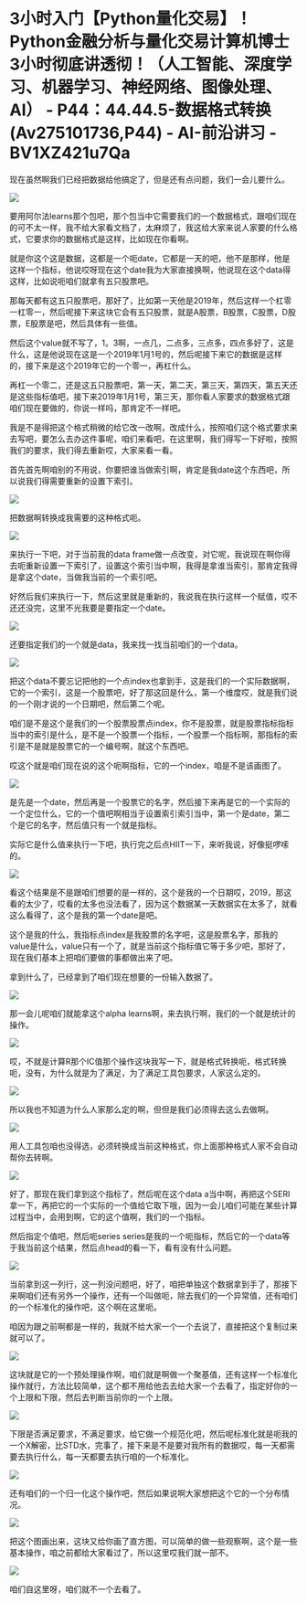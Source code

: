 # 3小时入门【Python量化交易】！Python金融分析与量化交易计算机博士3小时彻底讲透彻！（人工智能、深度学习、机器学习、神经网络、图像处理、AI） - P44：44.44.5-数据格式转换(Av275101736,P44) - AI-前沿讲习 - BV1XZ421u7Qa

现在虽然啊我们已经把数据给他搞定了，但是还有点问题，我们一会儿要什么。

![](img/8135a5b07256b027f867b1b05dc7fa2c_1.png)

要用阿尔法learns那个包吧，那个包当中它需要我们的一个数据格式，跟咱们现在的可不太一样，我不给大家看文档了，太麻烦了，我这给大家来说人家要的什么格式，它要求你的数据格式是这样，比如现在你看啊。

就是你这个这是数据，这都是一个呃date，它都是一天的吧，他不是那样，他是这样一个指标，他说哎呀现在这个date我为大家直接换啊，他说现在这个data得这样，比如说呃咱们就拿有五只股票吧。

那每天都有这五只股票吧，那好了，比如第一天他是2019年，然后这样一个杠零一杠零一，然后呢接下来这块它会有五只股票，就是A股票，B股票，C股票，D股票，E股票是吧，然后具体有一些值。

然后这个value就不写了，1。3啊，一点几，二点多，三点多，四点多好了，这是什么，这是他说现在这是一个2019年1月1号的，然后呢接下来它的数据是这样的，接下来是这个2019年它的一个零一，再杠什么。

再杠一个零二，还是这五只股票吧，第一天，第二天，第三天，第四天，第五天还是这些指标值吧，接下来2019年1月1号，第三天，那你看人家要求的数据格式跟咱们现在要做的，你说一样吗，那肯定不一样吧。

我是不是得把这个格式稍微的给它改一改啊，改成什么，按照咱们这个格式要求来去写吧，要怎么去办这件事呢，咱们来看吧，在这里啊，我们得写一下好啦，按照我们的要求，我们得去重新哎，大家来看一看。

首先首先啊咱别的不用说，你要把谁当做索引啊，肯定是我date这个东西吧，所以说我们得需要重新的设置下索引。



![](img/8135a5b07256b027f867b1b05dc7fa2c_3.png)

把数据啊转换成我需要的这种格式呃。

![](img/8135a5b07256b027f867b1b05dc7fa2c_5.png)

来执行一下吧，对于当前我的data frame做一点改变，对它呢，我说现在啊你得去呃重新设置一下索引了，设置这个索引当中啊，我得是拿谁当索引，那肯定我得是拿这个date，当做我当前的一个索引吧。

好然后我们来执行一下，然后这里就是重新的，我说我在执行这样一个赋值，哎不还还没完，这里不光我要是要指定一个date。



![](img/8135a5b07256b027f867b1b05dc7fa2c_7.png)

还要指定我们的一个就是data，我来找一找当前咱们的一个data。

![](img/8135a5b07256b027f867b1b05dc7fa2c_9.png)

把这个data不要忘记把他的一个点index也拿到手，这是我们的一个实际数据啊，它的一个索引，这是一个股票吧，好了那这回是什么，第一个维度哎，就是我们说的一个刚才说的一个日期吧，然后第二个呢。

咱们是不是这个是我们的一个股票股票点index，你不是股票，就是股票指标指标当中的索引是什么，是不是一个股票一个指标，一个股票一个指标啊，那指标的索引是不是就是股票它的一个编号啊，就这个东西吧。

哎这个就是咱们现在说的这个呃啊指标，它的一个index，咱是不是该画图了。

![](img/8135a5b07256b027f867b1b05dc7fa2c_11.png)

是先是一个date，然后再是一个股票它的名字，然后接下来再是它的一个实际的一个定位什么，它的一个值吧啊相当于设置索引索引当中，第一个是date，第二个是它的名字，然后值只有一个就是指标。

实际它是什么值来执行一下吧，执行完之后点HIIT一下，来听我说，好像挺啰嗦的。

![](img/8135a5b07256b027f867b1b05dc7fa2c_13.png)

看这个结果是不是跟咱们想要的是一样的，这个是我的一个日期哎，2019，那这看的太少了，哎看的太多也没法看了，因为这个数据某一天数据实在太多了，就看这么看得了，这个是我的第一个date是吧。

这个是我的什么，我指标点index是我股票的名字吧，这是股票名字，那我的value是什么，value只有一个了，就是当前这个指标值它等于多少吧，那好了，现在我们基本上把咱们要做的事都做出来了吧。

拿到什么了，已经拿到了咱们现在想要的一份输入数据了。

![](img/8135a5b07256b027f867b1b05dc7fa2c_15.png)

那一会儿呢咱们就能拿这个alpha learns啊，来去执行啊，我们的一个就是统计的操作。

![](img/8135a5b07256b027f867b1b05dc7fa2c_17.png)

哎，不就是计算R那个IC值那个操作这块我写一下，就是格式转换呃，格式转换呃，没有，为什么就是为了满足，为了满足工具包要求，人家这么定的。



![](img/8135a5b07256b027f867b1b05dc7fa2c_19.png)

所以我也不知道为什么人家那么定的啊，但但是我们必须得去这么去做啊。

![](img/8135a5b07256b027f867b1b05dc7fa2c_21.png)

用人工具包咱也没得选，必须转换成当前这种格式，你上面那种格式人家不会自动帮你去转啊。

![](img/8135a5b07256b027f867b1b05dc7fa2c_23.png)

好了，那现在我们拿到这个指标了，然后呢在这个data a当中啊，再把这个SERI拿一下，再把它的一个实际的一个值给它取下哦，因为一会儿咱们可能在某些计算过程当中，会用到啊，它的这个值啊，我们的一个指标。

然后指定个值吧，然后呃series series是我的一个呃指标，然后它的一个data等于我当前这个结果，然后点head的看一下，看有没有什么问题。



![](img/8135a5b07256b027f867b1b05dc7fa2c_25.png)

当前拿到这一列行，这一列没问题吧，好了，咱把单独这个数据拿到手了，那接下来啊咱们还有另外一个操作，还有一个叫做呃，除去我们的一个异常值，还有咱们的一个标准化的操作吧，这个啊在这里呃。

咱因为跟之前啊都是一样的，我就不给大家一个一个去说了，直接把这个复制过来就可以了。

![](img/8135a5b07256b027f867b1b05dc7fa2c_27.png)

这块就是它的一个预处理操作啊，咱们就是啊做一个聚基值，还有这样一个标准化操作就行，方法比较简单，这个都不用给他去去给大家一个去看了，指定好你的一个上限和下限，然后去判断当前你的一个上限。



![](img/8135a5b07256b027f867b1b05dc7fa2c_29.png)

下限是否满足要求，不满足要求，给它做一个规范化吧，然后呢标准化就是呃我的一个X解密，比STD水，完事了，接下来是不是要对我所有的数据哎，每一天都需要去执行什么，每一天都要去执行咱的一个标准化。



![](img/8135a5b07256b027f867b1b05dc7fa2c_31.png)

还有咱们的一个归一化这个操作吧，然后如果说啊大家想把这个它的一个分布情况。

![](img/8135a5b07256b027f867b1b05dc7fa2c_33.png)

把这个图画出来，这块又给你画了直方图，可以简单的做一些观察啊，这个是一些基本操作，咱之前都给大家看过了，所以这里哎我们就一部不。



![](img/8135a5b07256b027f867b1b05dc7fa2c_35.png)

咱们自这里呀，咱们就不一个去看了。